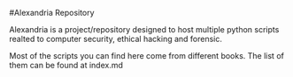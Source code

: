 #Alexandria Repository

Alexandria is a project/repository designed to host multiple python scripts realted to computer security, ethical hacking and forensic.

Most of the scripts you can find here come from different books. The list of them can be found at index.md

